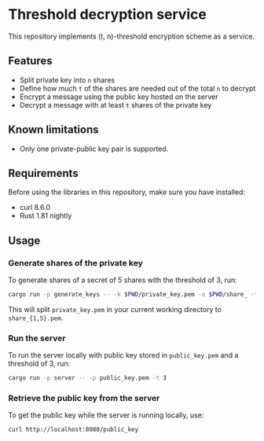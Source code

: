 # Threshold decryption service

This repository implements (t, n)-threshold encryption scheme as a service.

## Features

* Split private key into `n` shares
* Define how much `t` of the shares are needed out of the total `n` to decrypt
* Encrypt a message using the public key hosted on the server
* Decrypt a message with at least `t` shares of the private key

## Known limitations

* Only one private-public key pair is supported.

## Requirements

Before using the libraries in this repository, make sure you have installed:

* curl 8.6.0
* Rust 1.81 nightly

## Usage

### Generate shares of the private key

To generate shares of a secret of 5 shares with the threshold of 3, run:

```bash
cargo run -p generate_keys -- -k $PWD/private_key.pem -o $PWD/share_ -t 3 -s 5
```

This will split `private_key.pem` in your current working directory to `share_{1,5}.pem`.

### Run the server

To run the server locally with public key stored in `public_key.pem` and a threshold of 3, run:

```bash
cargo run -p server -- -p public_key.pem -t 3
```

### Retrieve the public key from the server

To get the public key while the server is running locally, use:

```bash
curl http://localhost:8080/public_key
```
